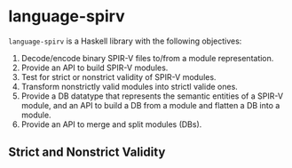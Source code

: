 # language-spirv

`language-spirv` is a Haskell library with the following objectives:

1) Decode/encode binary SPIR-V files to/from a module representation.
2) Provide an API to build SPIR-V modules.
3) Test for strict or nonstrict validity of SPIR-V modules.
4) Transform nonstrictly valid modules into strictl valide ones.
5) Provide a DB datatype that represents the semantic entities of
    a SPIR-V module, and an API to build a DB from a module and flatten
    a DB into a module.
6) Provide an API to merge and split modules (DBs).






## Strict and Nonstrict Validity










